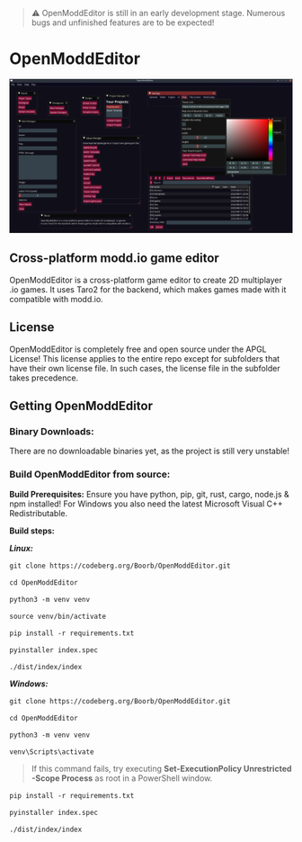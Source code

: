 > ⚠️ OpenModdEditor is still in an early development stage. Numerous bugs and unfinished features are to be expected!
# OpenModdEditor
![Editor](assets/editor.jpg)
## Cross-platform modd.io game editor
OpenModdEditor is a cross-platform game editor to create 2D multiplayer .io games.
It uses Taro2 for the backend, which makes games made with it compatible with modd.io.
## License
OpenModdEditor is completely free and open source under the APGL License!
This license applies to the entire repo except for subfolders that have their own license file. In such cases, the license file in the subfolder takes precedence.
## Getting OpenModdEditor
### Binary Downloads:
There are no downloadable binaries yet, as the project is still very unstable!
### Build OpenModdEditor from source:
**Build Prerequisites:**
Ensure you have python, pip, git, rust, cargo, node.js & npm installed!
For Windows you also need the latest Microsoft Visual C++ Redistributable.

**Build steps:**

***Linux:***
```
git clone https://codeberg.org/Boorb/OpenModdEditor.git
```
```
cd OpenModdEditor
```
```
python3 -m venv venv
```
```
source venv/bin/activate
```
```
pip install -r requirements.txt
```
```
pyinstaller index.spec
```
```
./dist/index/index 
```
***Windows:***
```
git clone https://codeberg.org/Boorb/OpenModdEditor.git
```
```
cd OpenModdEditor
```
```
python3 -m venv venv
```
```
venv\Scripts\activate
```
> If this command fails, try executing **Set-ExecutionPolicy Unrestricted -Scope Process** as root in a PowerShell window.
```
pip install -r requirements.txt
```
```
pyinstaller index.spec
```
```
./dist/index/index 
```